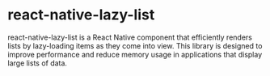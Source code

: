 # react-native-lazy-list
react-native-lazy-list is a React Native component that efficiently renders lists by lazy-loading items as they come into view. This library is designed to improve performance and reduce memory usage in applications that display large lists of data.
